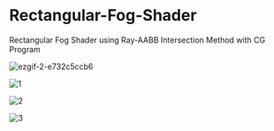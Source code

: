 # Rectangular-Fog-Shader
Rectangular Fog Shader using Ray-AABB Intersection Method with CG Program

![ezgif-2-e732c5ccb6](https://user-images.githubusercontent.com/65425355/197521112-99ccc016-2088-4e58-9adb-654ecee1b822.gif)

![1](https://user-images.githubusercontent.com/65425355/197521129-d6c42619-55d3-4969-aa98-8ce1135c2c84.jpeg)

![2](https://user-images.githubusercontent.com/65425355/197521140-4117f3c2-3c08-4f24-b3d3-8d54992d4ee9.jpeg)

![3](https://user-images.githubusercontent.com/65425355/197521152-1a6578f6-b925-41a2-a49c-7f1c120f47fa.jpeg)
